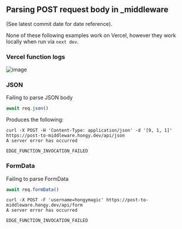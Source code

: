 ## Parsing POST request body in _middleware

(See latest commit date for date reference).

None of these following examples work on Vercel, however they work locally when run via `next dev`.

### Vercel function logs

![image](https://user-images.githubusercontent.com/302730/168991284-0999fb27-3b42-4449-8824-373eca43ebab.png)

### JSON

Failing to parse JSON body

```ts
await req.json()
```

Produces the following:

```
curl -X POST -H 'Content-Type: application/json' -d '[9, 1, 1]' https://post-to-middleware.hongy.dev/api/json
A server error has occurred

EDGE_FUNCTION_INVOCATION_FAILED
```

### FormData

Failing to parse FormData

```ts
await req.formData()
```

```
curl -X POST -F 'username=hongymagic' https://post-to-middleware.hongy.dev/api/form
A server error has occurred

EDGE_FUNCTION_INVOCATION_FAILED
```
